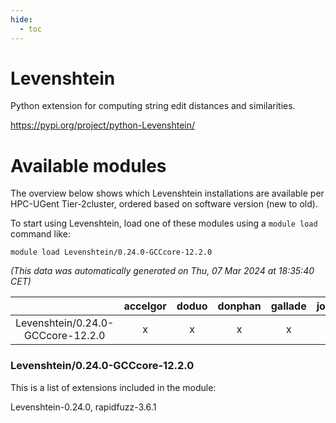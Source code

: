 ```yaml
---
hide:
  - toc
---
```


Levenshtein
===========


Python extension for computing string edit distances and similarities.

https://pypi.org/project/python-Levenshtein/
# Available modules


The overview below shows which Levenshtein installations are available per HPC-UGent Tier-2cluster, ordered based on software version (new to old).

To start using Levenshtein, load one of these modules using a `module load` command like:

```shell
module load Levenshtein/0.24.0-GCCcore-12.2.0
```

*(This data was automatically generated on Thu, 07 Mar 2024 at 18:35:40 CET)*  

| |accelgor|doduo|donphan|gallade|joltik|skitty|
| :---: | :---: | :---: | :---: | :---: | :---: | :---: |
|Levenshtein/0.24.0-GCCcore-12.2.0|x|x|x|x|x|x|


### Levenshtein/0.24.0-GCCcore-12.2.0

This is a list of extensions included in the module:

Levenshtein-0.24.0, rapidfuzz-3.6.1